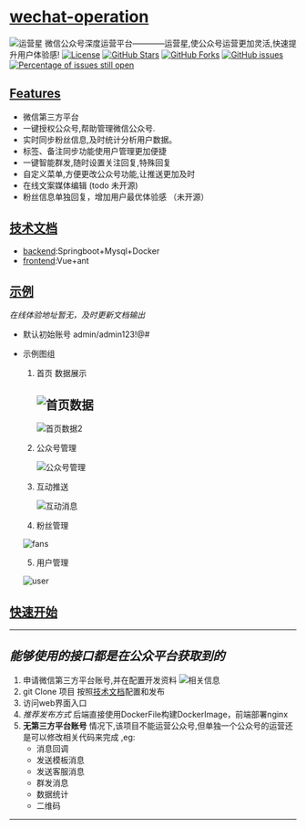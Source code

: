 # [wechat-operation](#wechat-operation)
![运营星](https://img-blog.csdnimg.cn/20201102164123661.jpg#pic_center)
微信公众号深度运营平台————运营星,使公众号运营更加灵活,快速提升用户体验感!
[![License](https://img.shields.io/badge/license-Apache%202-4EB1BA.svg)](https://www.apache.org/licenses/LICENSE-2.0.html)
[![GitHub Stars](https://img.shields.io/github/stars/7-idiot/wechat-operation)](https://github.com/7-idiot/wechat-operation/stargazers)
[![GitHub Forks](https://img.shields.io/github/forks/7-idiot/wechat-operation)](https://github.com/7-idiot/wechat-operatione/fork)
[![GitHub issues](https://img.shields.io/github/issues/7-idiot/wechat-operation.svg)](https://github.com/7-idiot/wechat-operation/issues)
[![Percentage of issues still open](http://isitmaintained.com/badge/open/7-idiot/wechat-operation.svg)](https://github.com/7-idiot/wechat-operation/issues "Percentage of issues still open")
## [Features](#features)
* 微信第三方平台
* 一键授权公众号,帮助管理微信公众号.
* 实时同步粉丝信息,及时统计分析用户数据。
* 标签、备注同步功能使用户管理更加便捷
* 一键智能群发,随时设置关注回复,特殊回复
* 自定义菜单,方便更改公众号功能,让推送更加及时
* 在线文案媒体编辑 (todo 未开源)
* 粉丝信息单独回复，增加用户最优体验感 （未开源）

## [技术文档](#技术文档)
- [backend](https://github.com/7-idiot/weChat-Operation/tree/master/operation-backend):Springboot+Mysql+Docker
- [frontend](https://github.com/7-idiot/weChat-Operation/tree/master/operation-frontend):Vue+ant
## [示例](#示例)

*在线体验地址暂无，及时更新文档输出*

* 默认初始账号 admin/admin123!@#

* 示例图组

  1. 首页 数据展示

     ![首页数据](https://img-blog.csdnimg.cn/20201102203925952.jpg?x-oss-process=image/watermark,type_ZmFuZ3poZW5naGVpdGk,shadow_10,text_aHR0cHM6Ly9ibG9nLmNzZG4ubmV0L3dlaXhpbl80MjA0MzAzMA==,size_16,color_FFFFFF,t_70#pic_center)
     -------------------------------------------
     ![首页数据2](https://img-blog.csdnimg.cn/20201102203943120.jpg?x-oss-process=image/watermark,type_ZmFuZ3poZW5naGVpdGk,shadow_10,text_aHR0cHM6Ly9ibG9nLmNzZG4ubmV0L3dlaXhpbl80MjA0MzAzMA==,size_16,color_FFFFFF,t_70#pic_center)

  2. 公众号管理

     ![公众号管理](https://img-blog.csdnimg.cn/20201102204123140.jpg?x-oss-process=image/watermark,type_ZmFuZ3poZW5naGVpdGk,shadow_10,text_aHR0cHM6Ly9ibG9nLmNzZG4ubmV0L3dlaXhpbl80MjA0MzAzMA==,size_16,color_FFFFFF,t_70#pic_center)

  3. 互动推送

     ![互动消息](https://img-blog.csdnimg.cn/20201102204235787.jpg?x-oss-process=image/watermark,type_ZmFuZ3poZW5naGVpdGk,shadow_10,text_aHR0cHM6Ly9ibG9nLmNzZG4ubmV0L3dlaXhpbl80MjA0MzAzMA==,size_16,color_FFFFFF,t_70#pic_center)
     
  4. 粉丝管理
  
   ![fans](https://img-blog.csdnimg.cn/20201102204353763.jpg?x-oss-process=image/watermark,type_ZmFuZ3poZW5naGVpdGk,shadow_10,text_aHR0cHM6Ly9ibG9nLmNzZG4ubmV0L3dlaXhpbl80MjA0MzAzMA==,size_16,color_FFFFFF,t_70#pic_center)
  
  5. 用户管理
  
  ![user](https://img-blog.csdnimg.cn/20201102204417761.jpg?x-oss-process=image/watermark,type_ZmFuZ3poZW5naGVpdGk,shadow_10,text_aHR0cHM6Ly9ibG9nLmNzZG4ubmV0L3dlaXhpbl80MjA0MzAzMA==,size_16,color_FFFFFF,t_70#pic_center)

## [快速开始](#快速开始)
-------------------------------------------
*能够使用的接口都是在公众平台获取到的*
-------------------------------------------
1. 申请微信第三方平台账号,并在配置开发资料
   ![相关信息](https://img-blog.csdnimg.cn/20201102172549685.png#pic_center)
2.  git Clone 项目 按照[技术文档](https://github.com/7-idiot/weChat-Operation#%E6%8A%80%E6%9C%AF%E6%96%87%E6%A1%A3)配置和发布 
3. 访问web界面入口
4. *推荐发布方式* 后端直接使用DockerFile构建DockerImage，前端部署nginx 
5. **无第三方平台账号** 情况下,该项目不能运营公众号,但单独一个公众号的运营还是可以修改相关代码来完成 ,eg:</br>
   *  消息回调 
   *  发送模板消息  
   *  发送客服消息  
   *  群发消息   
   *  数据统计  
   *  二维码  
-------------------------------------------
